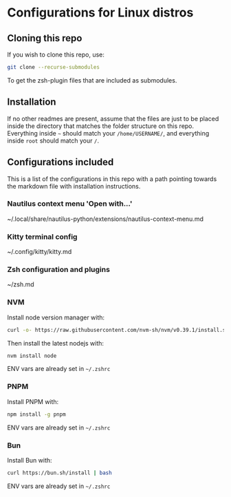 # Configurations for Linux distros

## Cloning this repo
If you wish to clone this repo, use:
```sh
git clone --recurse-submodules
```

To get the zsh-plugin files that are included as submodules.

## Installation
If no other readmes are present, assume that the files are just to be placed inside the directory that matches the folder structure on this repo. Everything inside `~` should match your `/home/USERNAME/`, and everything inside `root` should match your `/`.


## Configurations included
This is a list of the configurations in this repo with a path pointing towards the markdown file with installation instructions. 

### Nautilus context menu 'Open with...'
~/.local/share/nautilus-python/extensions/nautilus-context-menu.md

### Kitty terminal config
~/.config/kitty/kitty.md

### Zsh configuration and plugins
~/zsh.md

### NVM
Install node version manager with:

```sh
curl -o- https://raw.githubusercontent.com/nvm-sh/nvm/v0.39.1/install.sh | bash
```

Then install the latest nodejs with:

```sh
nvm install node
```

ENV vars are already set in `~/.zshrc`

### PNPM
Install PNPM with:

```sh
npm install -g pnpm
```

ENV vars are already set in `~/.zshrc`

### Bun
Install Bun with:

```sh
curl https://bun.sh/install | bash
```

ENV vars are already set in `~/.zshrc`